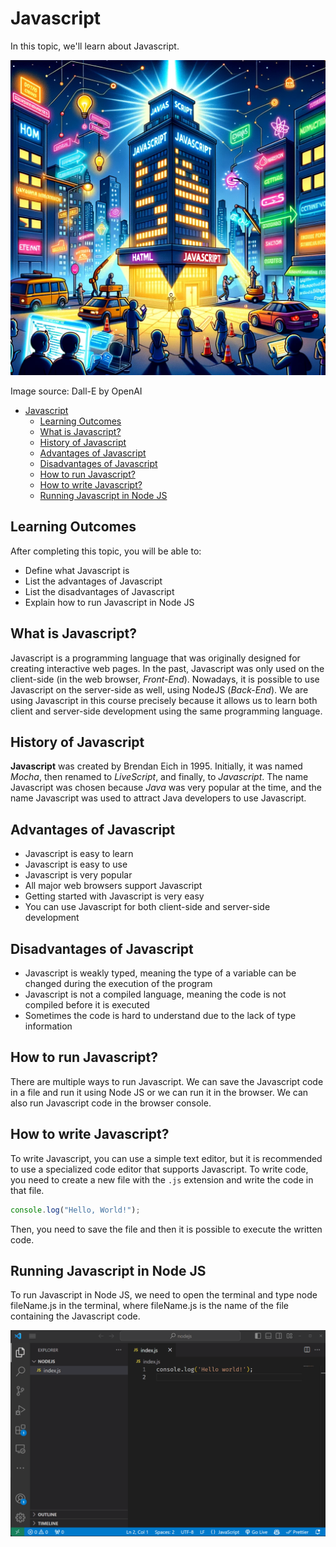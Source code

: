 # Javascript

In this topic, we'll learn about Javascript.

![Javascript](JavaScript.webp)

Image source: Dall-E by OpenAI

- [Javascript](#javascript)
  - [Learning Outcomes](#learning-outcomes)
  - [What is Javascript?](#what-is-javascript)
  - [History of Javascript](#history-of-javascript)
  - [Advantages of Javascript](#advantages-of-javascript)
  - [Disadvantages of Javascript](#disadvantages-of-javascript)
  - [How to run Javascript?](#how-to-run-javascript)
  - [How to write Javascript?](#how-to-write-javascript)
  - [Running Javascript in Node JS](#running-javascript-in-node-js)

## Learning Outcomes

After completing this topic, you will be able to:

- Define what Javascript is
- List the advantages of Javascript
- List the disadvantages of Javascript
- Explain how to run Javascript in Node JS

## What is Javascript?

Javascript is a programming language that was originally designed for creating interactive web pages. In the past, Javascript was only used on the client-side (in the web browser, _Front-End_). Nowadays, it is possible to use Javascript on the server-side as well, using NodeJS (_Back-End_). We are using Javascript in this course precisely because it allows us to learn both client and server-side development using the same programming language.

## History of Javascript

**Javascript** was created by Brendan Eich in 1995. Initially, it was named _Mocha_, then renamed to _LiveScript_, and finally, to _Javascript_. The name Javascript was chosen because _Java_ was very popular at the time, and the name Javascript was used to attract Java developers to use Javascript.

## Advantages of Javascript

- Javascript is easy to learn
- Javascript is easy to use
- Javascript is very popular
- All major web browsers support Javascript
- Getting started with Javascript is very easy
- You can use Javascript for both client-side and server-side development

## Disadvantages of Javascript

- Javascript is weakly typed, meaning the type of a variable can be changed during the execution of the program
- Javascript is not a compiled language, meaning the code is not compiled before it is executed
- Sometimes the code is hard to understand due to the lack of type information

## How to run Javascript?

There are multiple ways to run Javascript. We can save the Javascript code in a file and run it using Node JS or we can run it in the browser. We can also run Javascript code in the browser console.

## How to write Javascript?

To write Javascript, you can use a simple text editor, but it is recommended to use a specialized code editor that supports Javascript. To write code, you need to create a new file with the `.js` extension and write the code in that file.

```js
console.log("Hello, World!");
```

Then, you need to save the file and then it is possible to execute the written code.

## Running Javascript in Node JS

To run Javascript in Node JS, we need to open the terminal and type node fileName.js in the terminal, where fileName.js is the name of the file containing the Javascript code.

![Running Javascript in Node JS](../NodeJS/RunningNode.gif)
